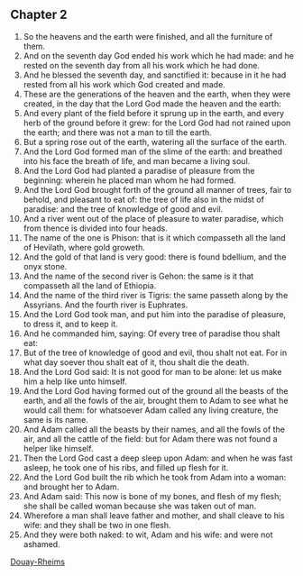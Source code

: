 
## Chapter 2

1. So the heavens and the earth were finished, and all the furniture of them.
2. And on the seventh day God ended his work which he had made: and he rested on the seventh day from all his work which he had done.
3. And he blessed the seventh day, and sanctified it: because in it he had rested from all his work which God created and made.
4. These are the generations of the heaven and the earth, when they were created, in the day that the Lord God made the heaven and the earth:
5. And every plant of the field before it sprung up in the earth, and every herb of the ground before it grew: for the Lord God had not rained upon the earth; and there was not a man to till the earth.
6. But a spring rose out of the earth, watering all the surface of the earth.
7. And the Lord God formed man of the slime of the earth: and breathed into his face the breath of life, and man became a living soul.
8. And the Lord God had planted a paradise of pleasure from the beginning: wherein he placed man whom he had formed.
9. And the Lord God brought forth of the ground all manner of trees, fair to behold, and pleasant to eat of: the tree of life also in the midst of paradise: and the tree of knowledge of good and evil.
10. And a river went out of the place of pleasure to water paradise, which from thence is divided into four heads.
11. The name of the one is Phison: that is it which compasseth all the land of Hevilath, where gold groweth.
12. And the gold of that land is very good: there is found bdellium, and the onyx stone.
13. And the name of the second river is Gehon: the same is it that compasseth all the land of Ethiopia.
14. And the name of the third river is Tigris: the same passeth along by the Assyrians. And the fourth river is Euphrates.
15. And the Lord God took man, and put him into the paradise of pleasure, to dress it, and to keep it.
16. And he commanded him, saying: Of every tree of paradise thou shalt eat:
17. But of the tree of knowledge of good and evil, thou shalt not eat. For in what day soever thou shalt eat of it, thou shalt die the death.
18. And the Lord God said: It is not good for man to be alone: let us make him a help like unto himself.
19. And the Lord God having formed out of the ground all the beasts of the earth, and all the fowls of the air, brought them to Adam to see what he would call them: for whatsoever Adam called any living creature, the same is its name.
20. And Adam called all the beasts by their names, and all the fowls of the air, and all the cattle of the field: but for Adam there was not found a helper like himself.
21. Then the Lord God cast a deep sleep upon Adam: and when he was fast asleep, he took one of his ribs, and filled up flesh for it.
22. And the Lord God built the rib which he took from Adam into a woman: and brought her to Adam.
23. And Adam said: This now is bone of my bones, and flesh of my flesh; she shall be called woman because she was taken out of man.
24. Wherefore a man shall leave father and mother, and shall cleave to his wife: and they shall be two in one flesh.
25. And they were both naked: to wit, Adam and his wife: and were not ashamed.


[Douay-Rheims](../Douay-Rheimsindex.md)
